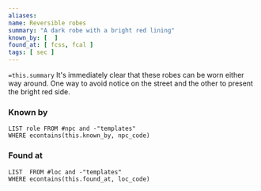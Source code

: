 ```yaml
---
aliases: 
name: Reversible robes
summary: "A dark robe with a bright red lining"
known_by: [  ]
found_at: [ fcss, fcal ]
tags: [ sec ]
---
```

`=this.summary`
It's immediately clear that these robes can be worn either way around.  One way to avoid notice on the street and the other to present the bright red side.

### Known by
```dataview
LIST role FROM #npc and -"templates"
WHERE econtains(this.known_by, npc_code)
```

### Found at
```dataview
LIST  FROM #loc and -"templates"
WHERE econtains(this.found_at, loc_code)
```
